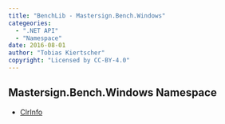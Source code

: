 ```yaml
---
title: "BenchLib - Mastersign.Bench.Windows"
categeories:
  - ".NET API"
  - "Namespace"
date: 2016-08-01
author: "Tobias Kiertscher"
copyright: "Licensed by CC-BY-4.0"
---
```


## Mastersign.Bench.Windows Namespace

* [ClrInfo](/clr-api/mastersign-bench-windows-clrinfo/)
